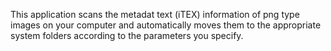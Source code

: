 This application scans the metadat text (iTEX) information of png type images on your computer and automatically moves them to the appropriate system folders according to the parameters you specify.
